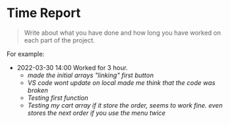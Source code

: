 # Time Report

> Write about what you have done and how long you have worked on each part of the project.

For example: 

- 2022-03-30 14:00 Worked for 3 hour.
  - *made the initial arrays "linking" first button*
  - *VS code wont update on local made me think that the code was broken*
  - *Testing first function*
  - *Testing my cart array if it store the order, seems to work fine. even stores the next order if you use the menu twice*